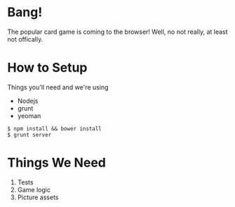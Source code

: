 Bang!
=
The popular card game is coming to the browser! Well, no not really, at least not offically.

How to Setup
=
Things you'll need and we're using

* Nodejs
* grunt
* yeoman

```shell
$ npm install && bower install
$ grunt server
```

Things We Need
=
1. Tests
2. Game logic
3. Picture assets
